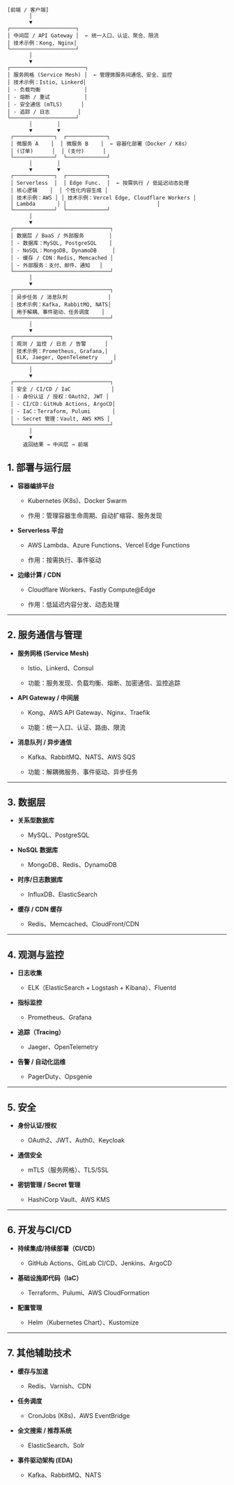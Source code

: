 

```
[前端 / 客户端]
       │
       ▼
┌─────────────────────┐
│ 中间层 / API Gateway │  ← 统一入口、认证、聚合、限流
│ 技术示例：Kong, Nginx│
└─────────────────────┘
       │
       ▼
┌────────────────────────┐
│ 服务网格 (Service Mesh) │  ← 管理微服务间通信、安全、监控
│ 技术示例：Istio, Linkerd│
│ - 负载均衡              │
│ - 熔断 / 重试           │
│ - 安全通信 (mTLS)      │
│ - 追踪 / 日志         │
└─────────────────────┘
       │        │
       ▼        ▼
 ┌─────────────┐  ┌─────────────┐
 │ 微服务 A    │  │ 微服务 B    │  ← 容器化部署（Docker / K8s）
 │ (订单)      │  │ (支付)      │
 └─────────────┘  └─────────────┘
       │        │
       ▼        ▼
 ┌─────────────┐  ┌─────────────┐
 │ Serverless  │  │ Edge Func.  │  ← 按需执行 / 低延迟动态处理
 │ 核心逻辑    │  │ 个性化内容生成 │
 │ 技术示例：AWS │ │ 技术示例：Vercel Edge, Cloudflare Workers │
 │ Lambda       │ │                             │
 └─────────────┘  └─────────────┘
       │
       ▼
 ┌───────────────────────────────┐
 │ 数据层 / BaaS / 外部服务        │
 │ - 数据库：MySQL, PostgreSQL    │
 │ - NoSQL：MongoDB, DynamoDB     │
 │ - 缓存 / CDN：Redis, Memcached │
 │ - 外部服务：支付、邮件、通知   │
 └───────────────────────────────┘
       │
       ▼
 ┌───────────────────────────────┐
 │ 异步任务 / 消息队列             │
 │ 技术示例：Kafka, RabbitMQ, NATS│
 │ 用于解耦、事件驱动、任务调度    │
 └───────────────────────────────┘
       │
       ▼
 ┌───────────────────────────────┐
 │ 观测 / 监控 / 日志 / 告警      │
 │ 技术示例：Prometheus, Grafana,│
 │ ELK, Jaeger, OpenTelemetry     │
 └───────────────────────────────┘
       │
       ▼
 ┌───────────────────────────────┐
 │ 安全 / CI/CD / IaC             │
 │ - 身份认证 / 授权：OAuth2, JWT │
 │ - CI/CD：GitHub Actions, ArgoCD│
 │ - IaC：Terraform, Pulumi       │
 │ - Secret 管理：Vault, AWS KMS │
 └───────────────────────────────┘
       │
       ▼
     返回结果 → 中间层 → 前端

```

## 1. **部署与运行层**

- **容器编排平台**
    
    - Kubernetes (K8s)、Docker Swarm
        
    - 作用：管理容器生命周期、自动扩缩容、服务发现
        
- **Serverless 平台**
    
    - AWS Lambda、Azure Functions、Vercel Edge Functions
        
    - 作用：按需执行、事件驱动
        
- **边缘计算 / CDN**
    
    - Cloudflare Workers、Fastly Compute@Edge
        
    - 作用：低延迟内容分发、动态处理
        

---

## 2. **服务通信与管理**

- **服务网格 (Service Mesh)**
    
    - Istio、Linkerd、Consul
        
    - 功能：服务发现、负载均衡、熔断、加密通信、监控追踪
        
- **API Gateway / 中间层**
    
    - Kong、AWS API Gateway、Nginx、Traefik
        
    - 功能：统一入口、认证、路由、限流
        
- **消息队列 / 异步通信**
    
    - Kafka、RabbitMQ、NATS、AWS SQS
        
    - 功能：解耦微服务、事件驱动、异步任务
        

---

## 3. **数据层**

- **关系型数据库**
    
    - MySQL、PostgreSQL
        
- **NoSQL 数据库**
    
    - MongoDB、Redis、DynamoDB
        
- **时序/日志数据库**
    
    - InfluxDB、ElasticSearch
        
- **缓存 / CDN 缓存**
    
    - Redis、Memcached、CloudFront/CDN
        

---

## 4. **观测与监控**

- **日志收集**
    
    - ELK（ElasticSearch + Logstash + Kibana）、Fluentd
        
- **指标监控**
    
    - Prometheus、Grafana
        
- **追踪（Tracing）**
    
    - Jaeger、OpenTelemetry
        
- **告警 / 自动化运维**
    
    - PagerDuty、Opsgenie
        

---

## 5. **安全**

- **身份认证/授权**
    
    - OAuth2、JWT、Auth0、Keycloak
        
- **通信安全**
    
    - mTLS（服务网格）、TLS/SSL
        
- **密钥管理 / Secret 管理**
    
    - HashiCorp Vault、AWS KMS
        

---

## 6. **开发与CI/CD**

- **持续集成/持续部署（CI/CD）**
    
    - GitHub Actions、GitLab CI/CD、Jenkins、ArgoCD
        
- **基础设施即代码（IaC）**
    
    - Terraform、Pulumi、AWS CloudFormation
        
- **配置管理**
    
    - Helm（Kubernetes Chart）、Kustomize
        

---

## 7. **其他辅助技术**

- **缓存与加速**
    
    - Redis、Varnish、CDN
        
- **任务调度**
    
    - CronJobs (K8s)、AWS EventBridge
        
- **全文搜索 / 推荐系统**
    
    - ElasticSearch、Solr
        
- **事件驱动架构 (EDA)**
    
    - Kafka、RabbitMQ、NATS